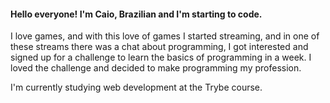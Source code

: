 #### Hello everyone! I'm Caio, Brazilian and I'm starting to code.

I love games, and with this love of games I started streaming, and in one of these streams there was a chat about programming, I got interested and signed up for a challenge to learn the basics of programming in a week.
I loved the challenge and decided to make programming my profession.

I'm currently studying web development at the Trybe course.

